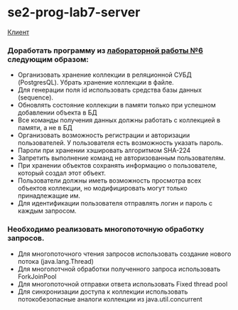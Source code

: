# se2-prog-lab7-server
[Клиент](https://github.com/MrAureliuss/se2-prog-lab7-client)

### Доработать программу из [лабораторной работы №6](https://github.com/Vsev0l0d/se2-prog-lab6-client) следующим образом:
* Организовать хранение коллекции в реляционной СУБД (PostgresQL). Убрать хранение коллекции в файле.
* Для генерации поля id использовать средства базы данных (sequence).
* Обновлять состояние коллекции в памяти только при успешном добавлении объекта в БД
* Все команды получения данных должны работать с коллекцией в памяти, а не в БД
* Организовать возможность регистрации и авторизации пользователей. У пользователя есть возможность указать пароль.
* Пароли при хранении хэшировать алгоритмом SHA-224
* Запретить выполнение команд не авторизованным пользователям.
* При хранении объектов сохранять информацию о пользователе, который создал этот объект.
* Пользователи должны иметь возможность просмотра всех объектов коллекции, но модифицировать могут только принадлежащие им.
* Для идентификации пользователя отправлять логин и пароль с каждым запросом.

### Необходимо реализовать многопоточную обработку запросов.
* Для многопоточного чтения запросов использовать создание нового потока (java.lang.Thread)
* Для многопотчной обработки полученного запроса использовать ForkJoinPool
* Для многопоточной отправки ответа использовать Fixed thread pool
* Для синхронизации доступа к коллекции использовать потокобезопасные аналоги коллекции из java.util.concurrent
